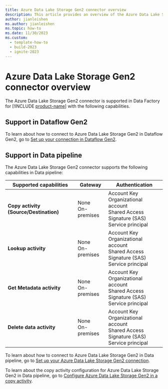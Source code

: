 ```yaml
---
title: Azure Data Lake Storage Gen2 connector overview
description: This article provides an overview of the Azure Data Lake Storage Gen2 connector in Data Factory in Microsoft Fabric.
author: jianleishen
ms.author: jianleishen
ms.topic: how-to
ms.date: 11/30/2023
ms.custom:
  - template-how-to
  - build-2023
  - ignite-2023
---
```


# Azure Data Lake Storage Gen2 connector overview

The Azure Data Lake Storage Gen2 connector is supported in Data Factory for [!INCLUDE [product-name](../includes/product-name.md)] with the following capabilities.

## Support in Dataflow Gen2

To learn about how to connect to Azure Data Lake Storage Gen2 in Dataflow Gen2, go to [Set up your connection in Dataflow Gen2](connector-azure-data-lake-storage-gen2.md#set-up-your-connection-in-dataflow-gen2).

## Support in Data pipeline

The Azure Data Lake Storage Gen2 connector supports the following capabilities in Data pipeline:

| Supported capabilities | Gateway | Authentication |
| --- | --- | ---|
| **Copy activity (Source/Destination)** | None <br> On-premises | Account Key<br/>Organizational account<br/>Shared Access Signature (SAS)<br/>Service principal |
| **Lookup activity** | None <br> On-premises | Account Key<br/>Organizational account<br/>Shared Access Signature (SAS)<br/>Service principal  |
| **Get Metadata activity** | None <br> On-premises | Account Key<br/>Organizational account<br/>Shared Access Signature (SAS)<br/>Service principal  |
| **Delete data activity** | None <br> On-premises | Account Key<br/>Organizational account<br/>Shared Access Signature (SAS)<br/>Service principal|

To learn about how to connect to Azure Data Lake Storage Gen2 in Data pipeline, go to [Set up your Azure Data Lake Storage Gen2 connection](connector-azure-data-lake-storage-gen2.md#set-up-your-connection-in-a-data-pipeline).

To learn about the copy activity configuration for Azure Data Lake Storage Gen2 in Data pipeline, go to [Configure Azure Data Lake Storage Gen2 in a copy activity](connector-azure-data-lake-storage-gen2-copy-activity.md).
